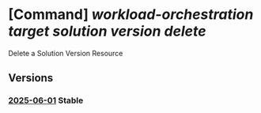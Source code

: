 # [Command] _workload-orchestration target solution version delete_

Delete a Solution Version Resource

## Versions

### [2025-06-01](/Resources/mgmt-plane/L3N1YnNjcmlwdGlvbnMve30vcmVzb3VyY2Vncm91cHMve30vcHJvdmlkZXJzL21pY3Jvc29mdC5lZGdlL3RhcmdldHMve30vc29sdXRpb25zL3t9L3ZlcnNpb25zL3t9/2025-06-01.xml) **Stable**

<!-- mgmt-plane /subscriptions/{}/resourcegroups/{}/providers/microsoft.edge/targets/{}/solutions/{}/versions/{} 2025-06-01 -->
